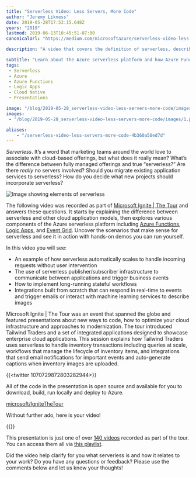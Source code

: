 ```yaml
---
title: "Serverless Video: Less Servers, More Code"
author: "Jeremy Likness"
date: 2019-05-28T17:53:15.648Z
years: "2019"
lastmod: 2019-06-13T10:45:51-07:00
canonicalUrl: "https://medium.com/microsoftazure/serverless-video-less-servers-more-code-4b360a50ed7d"

description: "A video that covers the definition of serverless, describes scenarios that serverless makes sense and provides practical, working examples using Azure Functions, Logic Apps, and Event Grid."

subtitle: "Learn about the Azure serverless platform and how Azure Functions, Event Grid, and Logic Apps work together to deliver cloud native experiences."
tags:
 - Serverless 
 - Azure 
 - Azure Functions 
 - Logic Apps 
 - Cloud Native
 - Presentations

image: "/blog/2019-05-28_serverless-video-less-servers-more-code/images/1.png" 
images:
 - "/blog/2019-05-28_serverless-video-less-servers-more-code/images/1.png" 

aliases:
    - "/serverless-video-less-servers-more-code-4b360a50ed7d"
---
```


_Serverless_. It’s a word that marketing teams around the world love to associate with cloud-based offerings, but what does it really mean? What’s the difference between fully managed offerings and true “serverless?” Are there _really_ no servers involved? Should you migrate existing application services to serverless? How do you decide what new projects should incorporate serverless?

![Image showing elements of serverless](/blog/2019-05-28_serverless-video-less-servers-more-code/images/1.png)

The following video was recorded as part of [Microsoft Ignite | The Tour](https://jlik.me/fxc) and answers these questions. It starts by explaining the difference between serverless and other cloud application models, then explores various components of the Azure serverless platform including [Azure Functions](https://jlik.me/fxd), [Logic Apps](https://jlik.me/fxe), and [Event Grid](https://jlik.me/fxf). Uncover the scenarios that make sense for serverless and see it in action with hands-on demos you can run yourself.

In this video you will see:

* An example of how serverless automatically scales to handle incoming requests without user intervention
* The use of serverless publisher/subscriber infrastructure to communicate between applications and trigger business events
* How to implement long-running stateful workflows
* Integrations built from scratch that can respond in real-time to events and trigger emails or interact with machine learning services to describe images

Microsoft Ignite | The Tour was an event that spanned the globe and featured presentations about new ways to code, how to optimize your cloud infrastructure and approaches to modernization. The tour introduced Tailwind Traders and a set of integrated applications designed to showcase enterprise cloud applications. This session explains how Tailwind Traders uses serverless to handle inventory transactions including queries at scale, workflows that manage the lifecycle of inventory items, and integrations that send email notifications for important events and auto-generate captions when inventory images are uploaded.

{{<twitter 1070729872803282944>}}

All of the code in the presentation is open source and available for you to download, build, run locally and deploy to Azure.

[<i class="fab fa-github"></i> microsoft/IgniteTheTour](https://github.com/microsoft/IgniteTheTour/tree/master/DEV%20-%20Building%20your%20Applications%20for%20the%20Cloud/DEV50)

Without further ado, here is your video!

{{<youtube NZYSID8snjI>}}

This presentation is just one of over [140 videos](https://www.youtube.com/playlist?list=PLdCmSpvbJIBu1pJsda22C8XGTRFMvNB4T) recorded as part of the tour. You can access them all via [this playlist](https://www.youtube.com/playlist?list=PLdCmSpvbJIBu1pJsda22C8XGTRFMvNB4T).

Did the video help clarify for you what serverless is and how it relates to your work? Do you have any questions or feedback? Please use the comments below and let us know your thoughts!
